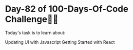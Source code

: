 # Day-82 of 100-Days-Of-Code Challenge🚀✨

Today's task is to learn about:

Updating UI with Javascript
Getting Started with React
